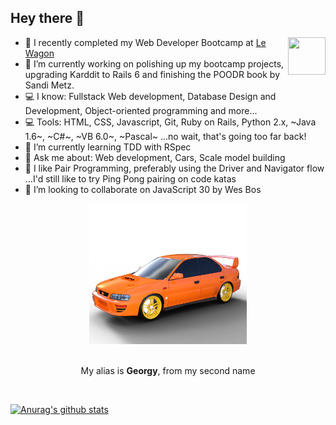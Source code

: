 
## Hey there 👋
<a href="https://www.linkedin.com/in/karl-keller"><img align="right" src="https://live.staticflickr.com/8296/7749079740_113c14cc98_w.jpg" height="60px" width="60px"></a>

- 🌱 I recently completed my Web Developer Bootcamp at [Le Wagon](https://www.lewagon.com/)
- 🔭 I’m currently working on polishing up my bootcamp projects, upgrading Karddit to Rails 6 and finishing the POODR book by Sandi Metz.
- 💻 I know: Fullstack Web development, Database Design and Development, Object-oriented programming and more...
- 💻 Tools: HTML, CSS, Javascript, Git, Ruby on Rails, Python 2.x, ~Java 1.6~, ~C#~, ~VB 6.0~, ~Pascal~ ...no wait, that's going too far back!
- 🌱 I’m currently learning TDD with RSpec
- 💬 Ask me about: Web development, Cars, Scale model building
- 👯 I like Pair Programming, preferably using the Driver and Navigator flow  ...I'd still like to try Ping Pong pairing on code katas
- 👯 I’m looking to collaborate on JavaScript 30 by Wes Bos

<div align="center">
  <img src="https://github.com/Georgy5/Georgy5/blob/master/GC8.rendered.in.DAZ.png?raw=true" width="50%" alt="my_Scooby_3Dmodel" />
  <br />
  <br />
  <p>My alias is <strong>Georgy</strong>, from my second name</p>
  <br />
</div>

[![Anurag's github stats](https://github-readme-stats.vercel.app/api?username=georgy5&theme=vision-friendly-dark)](https://github.com/anuraghazra/github-readme-stats)

<!--
**Georgy5/Georgy5** is a ✨ _special_ ✨ repository because its `README.md` (this file) appears on your GitHub profile.

Here are some ideas to get you started:

- 🔭 I’m currently working on ...
- 🌱 I’m currently learning ...
- 👯 I’m looking to collaborate on ...
- 🤔 I’m looking for help with ...
- 💬 Ask me about ...
- 📫 How to reach me: ...
- 😄 Pronouns: ...
- ⚡ Fun fact: ...
- 📝 Check out ...
-->
